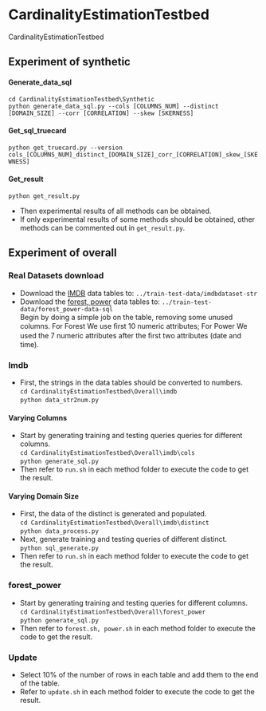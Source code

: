 # CardinalityEstimationTestbed
CardinalityEstimationTestbed

## Experiment of synthetic
#### Generate_data_sql
`cd CardinalityEstimationTestbed\Synthetic`\
`python generate_data_sql.py --cols [COLUMNS_NUM] --distinct [DOMAIN_SIZE] --corr [CORRELATION] --skew [SKERNESS]`
#### Get_sql_truecard
`python get_truecard.py --version cols_[COLUMNS_NUM]_distinct_[DOMAIN_SIZE]_corr_[CORRELATION]_skew_[SKEWNESS]`
#### Get_result
`python get_result.py`
- Then experimental results of all methods can be obtained.
- If only experimental results of some methods should be obtained, other methods can be commented out in `get_result.py`.


## Experiment of overall
### Real Datasets download
- Download the [IMDB](http://homepages.cwi.nl/~boncz/job/imdb.tgz) data tables to: `../train-test-data/imdbdataset-str`
- Download the [forest, power](http://archive.ics.uci.edu/) data tables to: `../train-test-data/forest_power-data-sql`\
Begin by doing a simple job on the table, removing some unused columns. For Forest We use ﬁrst 10 numeric attributes; For Power We used the 7 numeric attributes after the ﬁrst two attributes (date and time).
### Imdb
- First, the strings in the data tables should be converted to numbers.\
`cd CardinalityEstimationTestbed\Overall\imdb`\
`python data_str2num.py`
#### Varying Columns
- Start by generating training and testing queries queries for different columns.\
`cd CardinalityEstimationTestbed\Overall\imdb\cols`\
`python generate_sql.py`
- Then refer to `run.sh` in each method folder to execute the code to get the result.
#### Varying Domain Size
- First, the data of the distinct is generated and populated.\
`cd CardinalityEstimationTestbed\Overall\imdb\distinct`\
`python data_process.py`
- Next, generate training and testing queries of different distinct.\
`python sql_generate.py`
- Then refer to `run.sh` in each method folder to execute the code to get the result.

### forest_power
- Start by generating training and testing queries for different columns.\
`cd CardinalityEstimationTestbed\Overall\forest_power`\
`python generate_sql.py`
- Then refer to `forest.sh, power.sh` in each method folder to execute the code to get the result.

### Update
- Select 10% of the number of rows in each table and add them to the end of the table.
- Refer to `update.sh` in each method folder to execute the code to get the result.
